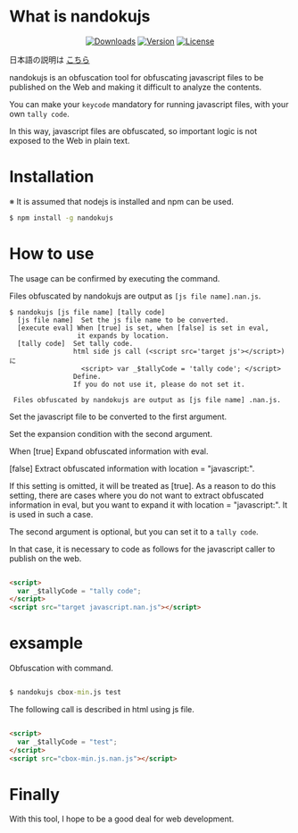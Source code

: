 # What is nandokujs

<p align="center">
  <a href="https://www.npmjs.com/package/nandokujs"><img src="https://img.shields.io/npm/dt/nandokujs.svg" alt="Downloads"></a>
  <a href="https://www.npmjs.com/package/nandokujs"><img src="https://img.shields.io/npm/v/nandokujs.svg" alt="Version"></a>
  <a href="https://www.npmjs.com/package/nandokujs"><img src="https://img.shields.io/npm/l/nandokujs.svg" alt="License"></a>
</p>

日本語の説明は [こちら](https://github.com/maachang/nandokujs/blob/master/README_JP.MD)

nandokujs is an obfuscation tool for obfuscating javascript files to be published on the Web and making it difficult to analyze the contents.

You can make your `keycode` mandatory for running javascript files, with your own `tally code`.

In this way, javascript files are obfuscated, so important logic is not exposed to the Web in plain text.

# Installation

※ It is assumed that nodejs is installed and npm can be used.

```sh
$ npm install -g nandokujs
```

# How to use

The usage can be confirmed by executing the command.

Files obfuscated by nandokujs are output as `[js file name].nan.js`.

```
$ nandokujs [js file name] [tally code]
  [js file name]  Set the js file name to be converted.
  [execute eval] When [true] is set, when [false] is set in eval,
                 it expands by location.
  [tally code]  Set tally code.
                html side js call (<script src='target js'></script>)に
                  <script> var _$tallyCode = 'tally code'; </script>
                Define.
                If you do not use it, please do not set it.

 Files obfuscated by nandokujs are output as [js file name] .nan.js.

```

Set the javascript file to be converted to the first argument.

Set the expansion condition with the second argument.

When [true] Expand obfuscated information with eval.

[false] Extract obfuscated information with location = "javascript:".

If this setting is omitted, it will be treated as [true].
As a reason to do this setting, there are cases where you do not want to extract obfuscated information in eval, but you want to expand it with location = "javascript:".
It is used in such a case.

The second argument is optional, but you can set it to a `tally code`.

In that case, it is necessary to code as follows for the javascript caller to publish on the web.

```html

<script>
  var _$tallyCode = "tally code";
</script>
<script src="target javascript.nan.js"></script>

```

# exsample

Obfuscation with command.

```cmd

$ nandokujs cbox-min.js test

```

The following call is described in html using js file.

```html

<script>
  var _$tallyCode = "test";
</script>
<script src="cbox-min.js.nan.js"></script>

```

# Finally

With this tool, I hope to be a good deal for web development.
